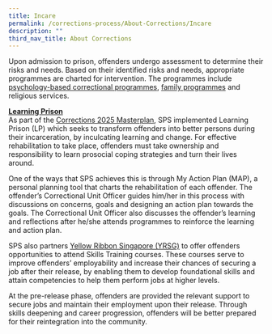 ```yaml
---
title: Incare
permalink: /corrections-process/About-Corrections/Incare
description: ""
third_nav_title: About Corrections
---
```

Upon admission to prison, offenders undergo assessment to determine their risks and needs. Based on their identified risks and needs, appropriate programmes are charted for intervention. The programmes include [psychology-based correctional programmes](/corrections-process/programmes/psychology-programmes), [family programmes](/corrections-process/programmes/family-programmes) and religious services.

<strong><u>Learning Prison</u></strong><br>
As part of the [Corrections 2025 Masterplan](/about-us/strategic-plans), SPS implemented Learning Prison (LP) which seeks to transform offenders into better persons during their incarceration, by inculcating learning and change. For effective rehabilitation to take place, offenders must take ownership and responsibility to learn prosocial coping strategies and turn their lives around. 

One of the ways that SPS achieves this is through My Action Plan (MAP), a personal planning tool that charts the rehabilitation of each offender. The offender’s Correctional Unit Officer guides him/her in this process with discussions on concerns, goals and designing an action plan towards the goals. The Correctional Unit Officer also discusses the offender’s learning and reflections after he/she attends programmes to reinforce the learning and action plan.  

SPS also partners [Yellow Ribbon Singapore (YRSG)](https://www.yellowribbon.gov.sg/) to offer offenders opportunities to attend Skills Training courses. These courses serve to improve offenders’ employability and increase their chances of securing a job after their release, by enabling them to develop foundational skills and attain competencies to help them perform jobs at higher levels.

At the pre-release phase, offenders are provided the relevant support to secure jobs and maintain their employment upon their release. Through skills deepening and career progression, offenders will be better prepared for their reintegration into the community.